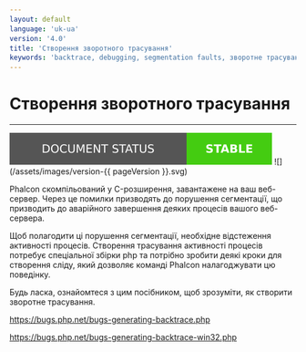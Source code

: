```yaml
---
layout: default
language: 'uk-ua'
version: '4.0'
title: 'Створення зворотного трасування'
keywords: 'backtrace, debugging, segmentation faults, зворотне трасування, відлагодження, виловлювання помилок'
---
```


# Створення зворотного трасування

* * *

![](/assets/images/document-status-stable-success.svg) ![](/assets/images/version-{{ pageVersion }}.svg)

Phalcon скомпільований у C-розширення, завантажене на ваш веб-сервер. Через це помилки призводять до порушення сегментації, що призводить до аварійного завершення деяких процесів вашого веб-сервера.

Щоб полагодити ці порушення сегментації, необхідне відстеження активності процесів. Створення трасування активності процесів потребує спеціальної збірки php та потрібно зробити деякі кроки для створення сліду, який дозволяє команді Phalcon налагоджувати цю поведінку.

Будь ласка, ознайомтеся з цим посібником, щоб зрозуміти, як створити зворотне трасування.

<https://bugs.php.net/bugs-generating-backtrace.php>

<https://bugs.php.net/bugs-generating-backtrace-win32.php>
